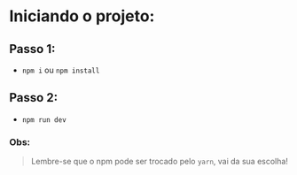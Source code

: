 # Iniciando o projeto:

## Passo 1:

- ``` npm i ``` ou ``` npm install ```

##  Passo 2:

- ```npm run dev```


### Obs: 
> Lembre-se que o npm pode ser trocado pelo ```yarn```, vai da sua escolha!